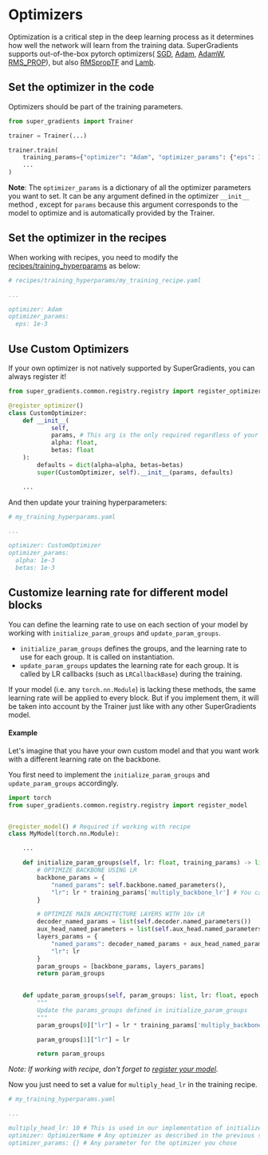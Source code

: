 # Optimizers

Optimization is a critical step in the deep learning process as it determines how well the network will learn from the training data.
SuperGradients supports out-of-the-box pytorch optimizers(
[SGD](https://pytorch.org/docs/stable/generated/torch.optim.SGD.html#torch.optim.SGD), 
[Adam](https://pytorch.org/docs/stable/generated/torch.optim.Adam.html#torch.optim.Adam), 
[AdamW](https://pytorch.org/docs/stable/generated/torch.optim.AdamW.html#torch.optim.AdamW),
[RMS_PROP](https://pytorch.org/docs/stable/generated/torch.optim.RMSprop.html#torch.optim.RMSprop)), but also 
[RMSpropTF](http://www.cs.toronto.edu/~tijmen/csc321/slides/lecture_slides_lec6.pdf) and 
[Lamb](https://github.com/NVIDIA/DeepLearningExamples/blob/master/PyTorch/LanguageModeling/Transformer-XL/pytorch/lamb.py).

## Set the optimizer in the code
Optimizers should be part of the training parameters.


```py
from super_gradients import Trainer

trainer = Trainer(...)

trainer.train(
    training_params={"optimizer": "Adam", "optimizer_params": {"eps": 1e-3}, ...}, 
    ...
)
```

**Note**:
The `optimizer_params` is a dictionary of all the optimizer parameters you want to set. It can be any argument defined in the optimizer `__init__` method , except for `params` because this argument corresponds to the model to optimize and is automatically provided by the Trainer.


## Set the optimizer in the recipes
When working with recipes, you need to modify the [recipes/training_hyperparams](https://github.com/Deci-AI/super-gradients/tree/master/src/super_gradients/recipes/training_hyperparams) as below:

```yaml
# recipes/training_hyperparams/my_training_recipe.yaml

...

optimizer: Adam
optimizer_params:
  eps: 1e-3
```


## Use Custom Optimizers
If your own optimizer is not natively supported by SuperGradients, you can always register it!

```py
from super_gradients.common.registry.registry import register_optimizer

@register_optimizer()
class CustomOptimizer:
    def __init__(
            self,
            params, # This arg is the only required regardless of your optimizer, the rest depends on your optimizer. 
            alpha: float, 
            betas: float
    ):
        defaults = dict(alpha=alpha, betas=betas)
        super(CustomOptimizer, self).__init__(params, defaults)

    ...
```

And then update your training hyperparameters:

```yaml
# my_training_hyperparams.yaml

...

optimizer: CustomOptimizer
optimizer_params:
  alpha: 1e-3
  betas: 1e-3
```

## Customize learning rate for different model blocks 
You can define the learning rate to use on each section of your model by working with `initialize_param_groups` and `update_param_groups`.
- `initialize_param_groups` defines the groups, and the learning rate to use for each group. It is called on instantiation.
- `update_param_groups` updates the learning rate for each group. It is called by LR callbacks (such as `LRCallbackBase`) during the training. 

If your model (i.e. any `torch.nn.Module`) is lacking these methods, the same learning rate will be applied to every block.
But if you implement them, it will be taken into account by the Trainer just like with any other SuperGradients model.

#### Example
Let's imagine that you have your own custom model and that you want work with a different learning rate on the backbone.

You first need to implement the `initialize_param_groups` and `update_param_groups` accordingly.


```py
import torch
from super_gradients.common.registry.registry import register_model


@register_model() # Required if working with recipe  
class MyModel(torch.nn.Module):

    ...

    def initialize_param_groups(self, lr: float, training_params) -> list:
        # OPTIMIZE BACKBONE USING LR
        backbone_params = {
            "named_params": self.backbone.named_parameters(),
            "lr": lr * training_params['multiply_backbone_lr'] # You can use any parameter, just make sure to define it when you set up training_params
        }

        # OPTIMIZE MAIN ARCHITECTURE LAYERS WITH 10x LR
        decoder_named_params = list(self.decoder.named_parameters())
        aux_head_named_parameters = list(self.aux_head.named_parameters())
        layers_params = {
            "named_params": decoder_named_params + aux_head_named_parameters,
            "lr": lr  
        }
        param_groups = [backbone_params, layers_params]
        return param_groups

    
    def update_param_groups(self, param_groups: list, lr: float, epoch: int, iter: int, training_params, total_batch: int) -> list:
        """
        Update the params_groups defined in initialize_param_groups
        """
        param_groups[0]["lr"] = lr * training_params['multiply_backbone_lr']

        param_groups[1]["lr"] = lr

        return param_groups
```
*Note: If working with recipe, don't forget to [register your model](configuration_files.md#registering-a-new-object).*


Now you just need to set a value for `multiply_head_lr` in the training recipe.
```yaml
# my_training_hyperparams.yaml

...

multiply_head_lr: 10 # This is used in our implementation of initialize_param_groups/update_param_groups
optimizer: OptimizerName # Any optimizer as described in the previous sections
optimizer_params: {} # Any parameter for the optimizer you chose
```
